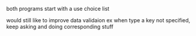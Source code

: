 both programs start with a use choice list

would still like to improve data validaion
ex when type a key not specified, keep asking and doing corresponding stuff

